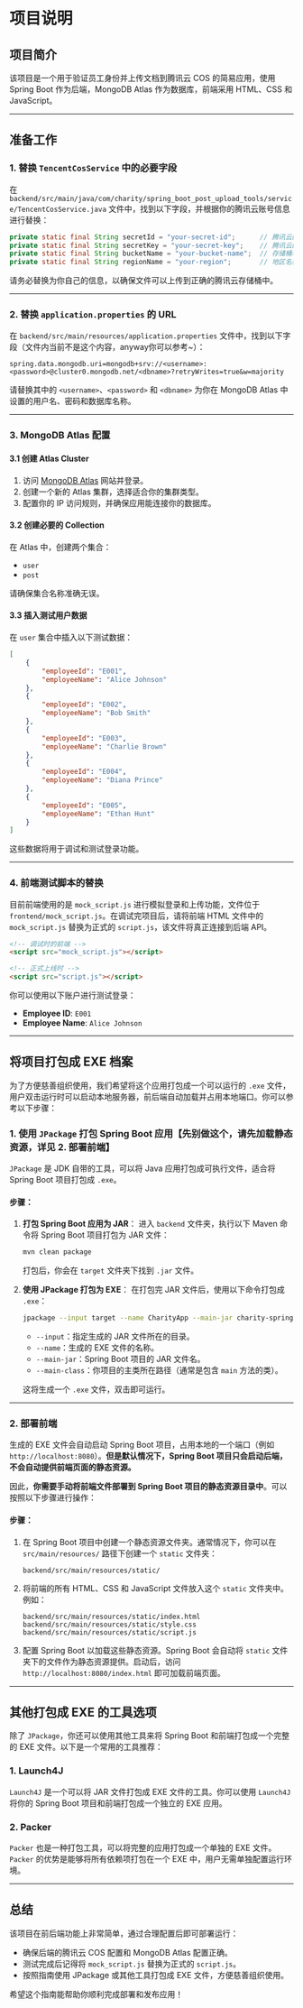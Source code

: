# 项目说明

## 项目简介

该项目是一个用于验证员工身份并上传文档到腾讯云 COS 的简易应用，使用 Spring Boot 作为后端，MongoDB Atlas 作为数据库，前端采用 HTML、CSS 和 JavaScript。

---

## 准备工作

### 1. 替换 `TencentCosService` 中的必要字段

在 `backend/src/main/java/com/charity/spring_boot_post_upload_tools/service/TencentCosService.java` 文件中，找到以下字段，并根据你的腾讯云账号信息进行替换：

```java
private static final String secretId = "your-secret-id";      // 腾讯云的 secretId
private static final String secretKey = "your-secret-key";    // 腾讯云的 secretKey
private static final String bucketName = "your-bucket-name";  // 存储桶名称
private static final String regionName = "your-region";       // 地区名称，例如 ap-guangzhou
```

请务必替换为你自己的信息，以确保文件可以上传到正确的腾讯云存储桶中。

---

### 2. 替换 `application.properties` 的 URL

在 `backend/src/main/resources/application.properties` 文件中，找到以下字段（文件内当前不是这个内容，anyway你可以参考~）：

```properties
spring.data.mongodb.uri=mongodb+srv://<username>:<password>@cluster0.mongodb.net/<dbname>?retryWrites=true&w=majority
```

请替换其中的 `<username>`、`<password>` 和 `<dbname>` 为你在 MongoDB Atlas 中设置的用户名、密码和数据库名称。

---

### 3. MongoDB Atlas 配置

#### 3.1 创建 Atlas Cluster
1. 访问 [MongoDB Atlas](https://www.mongodb.com/cloud/atlas) 网站并登录。
2. 创建一个新的 Atlas 集群，选择适合你的集群类型。
3. 配置你的 IP 访问规则，并确保应用能连接你的数据库。

#### 3.2 创建必要的 Collection
在 Atlas 中，创建两个集合：
- `user`
- `post`

请确保集合名称准确无误。

#### 3.3 插入测试用户数据
在 `user` 集合中插入以下测试数据：

```json
[
    {
        "employeeId": "E001",
        "employeeName": "Alice Johnson"
    },
    {
        "employeeId": "E002",
        "employeeName": "Bob Smith"
    },
    {
        "employeeId": "E003",
        "employeeName": "Charlie Brown"
    },
    {
        "employeeId": "E004",
        "employeeName": "Diana Prince"
    },
    {
        "employeeId": "E005",
        "employeeName": "Ethan Hunt"
    }
]
```

这些数据将用于调试和测试登录功能。

---

### 4. 前端测试脚本的替换

目前前端使用的是 `mock_script.js` 进行模拟登录和上传功能，文件位于 `frontend/mock_script.js`。在调试完项目后，请将前端 HTML 文件中的 `mock_script.js` 替换为正式的 `script.js`，该文件将真正连接到后端 API。

```html
<!-- 调试时的前端 -->
<script src="mock_script.js"></script>

<!-- 正式上线时 -->
<script src="script.js"></script>
```

你可以使用以下账户进行测试登录：
- **Employee ID**: `E001`
- **Employee Name**: `Alice Johnson`

---

## 将项目打包成 EXE 档案

为了方便慈善组织使用，我们希望将这个应用打包成一个可以运行的 `.exe` 文件，用户双击运行时可以启动本地服务器，前后端自动加载并占用本地端口。你可以参考以下步骤：

### 1. 使用 `JPackage` 打包 Spring Boot 应用【先别做这个，请先加载静态资源，详见 2. 部署前端】

`JPackage` 是 JDK 自带的工具，可以将 Java 应用打包成可执行文件，适合将 Spring Boot 项目打包成 `.exe`。

#### 步骤：
1. **打包 Spring Boot 应用为 JAR**：
   进入 `backend` 文件夹，执行以下 Maven 命令将 Spring Boot 项目打包为 JAR 文件：

   ```bash
   mvn clean package
   ```

   打包后，你会在 `target` 文件夹下找到 `.jar` 文件。

2. **使用 JPackage 打包为 EXE**：
   在打包完 JAR 文件后，使用以下命令打包成 `.exe`：

   ```bash
   jpackage --input target --name CharityApp --main-jar charity-springboot-app.jar --type exe --main-class com.charity.spring_boot_post_upload_tools.YourMainClass
   ```

   - `--input`：指定生成的 JAR 文件所在的目录。
   - `--name`：生成的 EXE 文件的名称。
   - `--main-jar`：Spring Boot 项目的 JAR 文件名。
   - `--main-class`：你项目的主类所在路径（通常是包含 `main` 方法的类）。

   这将生成一个 `.exe` 文件，双击即可运行。

---

### 2. 部署前端

生成的 EXE 文件会自动启动 Spring Boot 项目，占用本地的一个端口（例如 `http://localhost:8080`）。**但是默认情况下，Spring Boot 项目只会启动后端，不会自动提供前端页面的静态资源。**

因此，**你需要手动将前端文件部署到 Spring Boot 项目的静态资源目录中**。可以按照以下步骤进行操作：

#### 步骤：

1. 在 Spring Boot 项目中创建一个静态资源文件夹。通常情况下，你可以在 `src/main/resources/` 路径下创建一个 `static` 文件夹：
   ```
   backend/src/main/resources/static/
   ```

2. 将前端的所有 HTML、CSS 和 JavaScript 文件放入这个 `static` 文件夹中。例如：
   ```
   backend/src/main/resources/static/index.html
   backend/src/main/resources/static/style.css
   backend/src/main/resources/static/script.js
   ```

3. 配置 Spring Boot 以加载这些静态资源。Spring Boot 会自动将 `static` 文件夹下的文件作为静态资源提供。启动后，访问 `http://localhost:8080/index.html` 即可加载前端页面。

---

## 其他打包成 EXE 的工具选项

除了 `JPackage`，你还可以使用其他工具来将 Spring Boot 和前端打包成一个完整的 EXE 文件。以下是一个常用的工具推荐：

### 1. **Launch4J**

`Launch4J` 是一个可以将 JAR 文件打包成 EXE 文件的工具。你可以使用 `Launch4J` 将你的 Spring Boot 项目和前端打包成一个独立的 EXE 应用。

### 2. **Packer**

`Packer` 也是一种打包工具，可以将完整的应用打包成一个单独的 EXE 文件。`Packer` 的优势是能够将所有依赖项打包在一个 EXE 中，用户无需单独配置运行环境。

---

## 总结

该项目在前后端功能上非常简单，通过合理配置后即可部署运行：
- 确保后端的腾讯云 COS 配置和 MongoDB Atlas 配置正确。
- 测试完成后记得将 `mock_script.js` 替换为正式的 `script.js`。
- 按照指南使用 JPackage 或其他工具打包成 EXE 文件，方便慈善组织使用。

希望这个指南能帮助你顺利完成部署和发布应用！
